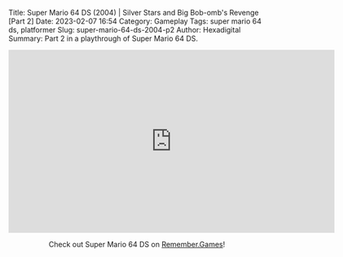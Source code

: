 Title: Super Mario 64 DS (2004) | Silver Stars and Big Bob-omb's Revenge [Part 2]
Date: 2023-02-07 16:54
Category: Gameplay
Tags: super mario 64 ds,  platformer
Slug: super-mario-64-ds-2004-p2
Author: Hexadigital
Summary: Part 2 in a playthrough of Super Mario 64 DS.

<center><iframe src="https://www.youtube.com/embed/Dm4ngOfGMH0?feature=oembed" allow="accelerometer; autoplay; encrypted-media; gyroscope; picture-in-picture" width="640" height="360" frameborder="0"></iframe>

Check out Super Mario 64 DS on [Remember.Games](https://remember.games/game/2250/super-mario-64-ds/)!</center>